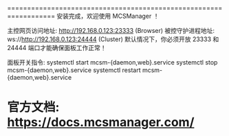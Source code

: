==================================================================
安装完成，欢迎使用 MCSManager ！
 
主控网页访问地址:        http://192.168.0.123:23333  (Browser)
被控守护进程地址:          ws://http://192.168.0.123:24444    (Cluster)
默认情况下，你必须开放 23333 和 24444 端口才能确保面板工作正常！
 
面板开关指令:
systemctl start mcsm-{daemon,web}.service
systemctl stop mcsm-{daemon,web}.service
systemctl restart mcsm-{daemon,web}.service
 
官方文档: https://docs.mcsmanager.com/
==================================================================
